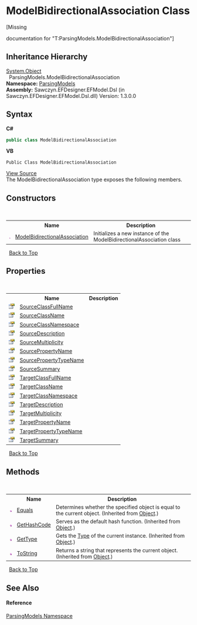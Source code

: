 # ModelBidirectionalAssociation Class
 

\[Missing <summary> documentation for "T:ParsingModels.ModelBidirectionalAssociation"\]


## Inheritance Hierarchy
<a href="http://msdn2.microsoft.com/en-us/library/e5kfa45b" target="_blank">System.Object</a><br />&nbsp;&nbsp;ParsingModels.ModelBidirectionalAssociation<br />
**Namespace:**&nbsp;<a href="N_ParsingModels">ParsingModels</a><br />**Assembly:**&nbsp;Sawczyn.EFDesigner.EFModel.Dsl (in Sawczyn.EFDesigner.EFModel.Dsl.dll) Version: 1.3.0.0

## Syntax

**C#**<br />
``` C#
public class ModelBidirectionalAssociation
```

**VB**<br />
``` VB
Public Class ModelBidirectionalAssociation
```

<a href="https://github.com/msawczyn/EFDesigner/tree/master/src/ParsingModels/ModelBidirectionalAssociation.cs" title="View the source code">View Source</a><br />
The ModelBidirectionalAssociation type exposes the following members.


## Constructors
&nbsp;<table><tr><th></th><th>Name</th><th>Description</th></tr><tr><td>![Public method](media/pubmethod.gif "Public method")</td><td><a href="M_ParsingModels_ModelBidirectionalAssociation__ctor">ModelBidirectionalAssociation</a></td><td>
Initializes a new instance of the ModelBidirectionalAssociation class</td></tr></table>&nbsp;
<a href="#modelbidirectionalassociation-class">Back to Top</a>

## Properties
&nbsp;<table><tr><th></th><th>Name</th><th>Description</th></tr><tr><td>![Public property](media/pubproperty.gif "Public property")</td><td><a href="P_ParsingModels_ModelBidirectionalAssociation_SourceClassFullName">SourceClassFullName</a></td><td /></tr><tr><td>![Public property](media/pubproperty.gif "Public property")</td><td><a href="P_ParsingModels_ModelBidirectionalAssociation_SourceClassName">SourceClassName</a></td><td /></tr><tr><td>![Public property](media/pubproperty.gif "Public property")</td><td><a href="P_ParsingModels_ModelBidirectionalAssociation_SourceClassNamespace">SourceClassNamespace</a></td><td /></tr><tr><td>![Public property](media/pubproperty.gif "Public property")</td><td><a href="P_ParsingModels_ModelBidirectionalAssociation_SourceDescription">SourceDescription</a></td><td /></tr><tr><td>![Public property](media/pubproperty.gif "Public property")</td><td><a href="P_ParsingModels_ModelBidirectionalAssociation_SourceMultiplicity">SourceMultiplicity</a></td><td /></tr><tr><td>![Public property](media/pubproperty.gif "Public property")</td><td><a href="P_ParsingModels_ModelBidirectionalAssociation_SourcePropertyName">SourcePropertyName</a></td><td /></tr><tr><td>![Public property](media/pubproperty.gif "Public property")</td><td><a href="P_ParsingModels_ModelBidirectionalAssociation_SourcePropertyTypeName">SourcePropertyTypeName</a></td><td /></tr><tr><td>![Public property](media/pubproperty.gif "Public property")</td><td><a href="P_ParsingModels_ModelBidirectionalAssociation_SourceSummary">SourceSummary</a></td><td /></tr><tr><td>![Public property](media/pubproperty.gif "Public property")</td><td><a href="P_ParsingModels_ModelBidirectionalAssociation_TargetClassFullName">TargetClassFullName</a></td><td /></tr><tr><td>![Public property](media/pubproperty.gif "Public property")</td><td><a href="P_ParsingModels_ModelBidirectionalAssociation_TargetClassName">TargetClassName</a></td><td /></tr><tr><td>![Public property](media/pubproperty.gif "Public property")</td><td><a href="P_ParsingModels_ModelBidirectionalAssociation_TargetClassNamespace">TargetClassNamespace</a></td><td /></tr><tr><td>![Public property](media/pubproperty.gif "Public property")</td><td><a href="P_ParsingModels_ModelBidirectionalAssociation_TargetDescription">TargetDescription</a></td><td /></tr><tr><td>![Public property](media/pubproperty.gif "Public property")</td><td><a href="P_ParsingModels_ModelBidirectionalAssociation_TargetMultiplicity">TargetMultiplicity</a></td><td /></tr><tr><td>![Public property](media/pubproperty.gif "Public property")</td><td><a href="P_ParsingModels_ModelBidirectionalAssociation_TargetPropertyName">TargetPropertyName</a></td><td /></tr><tr><td>![Public property](media/pubproperty.gif "Public property")</td><td><a href="P_ParsingModels_ModelBidirectionalAssociation_TargetPropertyTypeName">TargetPropertyTypeName</a></td><td /></tr><tr><td>![Public property](media/pubproperty.gif "Public property")</td><td><a href="P_ParsingModels_ModelBidirectionalAssociation_TargetSummary">TargetSummary</a></td><td /></tr></table>&nbsp;
<a href="#modelbidirectionalassociation-class">Back to Top</a>

## Methods
&nbsp;<table><tr><th></th><th>Name</th><th>Description</th></tr><tr><td>![Public method](media/pubmethod.gif "Public method")</td><td><a href="http://msdn2.microsoft.com/en-us/library/bsc2ak47" target="_blank">Equals</a></td><td>
Determines whether the specified object is equal to the current object.
 (Inherited from <a href="http://msdn2.microsoft.com/en-us/library/e5kfa45b" target="_blank">Object</a>.)</td></tr><tr><td>![Public method](media/pubmethod.gif "Public method")</td><td><a href="http://msdn2.microsoft.com/en-us/library/zdee4b3y" target="_blank">GetHashCode</a></td><td>
Serves as the default hash function.
 (Inherited from <a href="http://msdn2.microsoft.com/en-us/library/e5kfa45b" target="_blank">Object</a>.)</td></tr><tr><td>![Public method](media/pubmethod.gif "Public method")</td><td><a href="http://msdn2.microsoft.com/en-us/library/dfwy45w9" target="_blank">GetType</a></td><td>
Gets the <a href="http://msdn2.microsoft.com/en-us/library/42892f65" target="_blank">Type</a> of the current instance.
 (Inherited from <a href="http://msdn2.microsoft.com/en-us/library/e5kfa45b" target="_blank">Object</a>.)</td></tr><tr><td>![Public method](media/pubmethod.gif "Public method")</td><td><a href="http://msdn2.microsoft.com/en-us/library/7bxwbwt2" target="_blank">ToString</a></td><td>
Returns a string that represents the current object.
 (Inherited from <a href="http://msdn2.microsoft.com/en-us/library/e5kfa45b" target="_blank">Object</a>.)</td></tr></table>&nbsp;
<a href="#modelbidirectionalassociation-class">Back to Top</a>

## See Also


#### Reference
<a href="N_ParsingModels">ParsingModels Namespace</a><br />